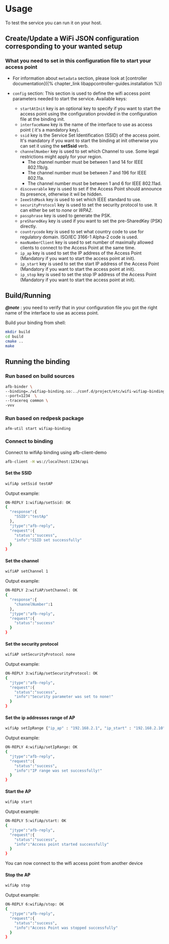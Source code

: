 
# Usage

To test the service you can run it on your host.

## Create/Update a WiFi JSON configuration corresponding to your wanted setup

### What you need to set in this configuration file to start your access point

* For information about `metadata` section, please look at [controller documentation]({% chapter_link libappcontroller-guides.installation %})

* `config` section:
This section is used to define the wifi access point parameters needed to start
the service.
Available keys:
  * `startAtInit` key is an optional key to specify if you want to start the
  access point using the configuration provided in the configuration file at
  the binding init.
  * `interfaceName` key is the name of the interface to use as access point (
  it's a mandatory key).
  * `ssid` key is the Service Set Identification (SSID) of the access point.
  It's mandatory if you want to start the binding at init otherwise you can set it using the **setSsid** verb.
  * `channelNumber` key is used to set which Channel to use.
   Some legal restrictions might apply for your region.
    * The channel number must be between 1 and 14 for IEEE 802.11b/g.
    * The channel number must be between 7 and 196 for IEEE 802.11a.
    * The channel number must be between 1 and 6 for IEEE 802.11ad.
  * `discoverable` key is used to set if the Access Point should announce its presence,
  otherwise it wil be hidden.
  * `IeeeStdMask` key is used to set which IEEE standard to use.
  * `securityProtocol` key is used to set the security protocol to use. It can either
  be set to *none* or *WPA2*.
  * `passphrase` key is used to generate the PSK.
  * `preSharedKey` key is used if you want to set the pre-SharedKey (PSK) directly.
  * `countrycode` key is used to set what country code to use for regulatory domain.
  ISO/IEC 3166-1 Alpha-2 code is used.
  * `maxNumberClient` key is used to set number of maximally allowed clients to connect to the Access Point at the same time.
  * `ip_ap` key is used to set the IP address of the Access Point (Mandatory if you want to start the access point at init).
  * `ip_start` key is used to set the start IP address of the Access Point (Mandatory if you want to start the access point at init).
  * `ip_stop` key is used to set the stop IP address of the Access Point (Mandatory if you want to start the access point at init).

## Build/Running

**_@note_** : you need to verify that in your configuration file you got the right name of
the interface to use as access point.

Build your binding from shell:

```bash
mkdir build
cd build
cmake ..
make
```

## Running the binding

### Run based on build sources

```bash
afb-binder \
--binding=./wifiap-binding.so:../conf.d/project/etc/wifi-wifiap-binding-default-config.json \
--port=1234  \
--tracereq common \
-vvv
```

### Run based on redpesk package

```
afm-util start wifiap-binding
```

### Connect to binding

Connect to wifiAp binding using afb-client-demo

```bash
afb-client -H ws://localhost:1234/api
```

#### Set the SSID

```bash
wifiAp setSsid testAP
```

Output example:

```bash
ON-REPLY 1:wifiAp/setSsid: OK
{
  "response":{
    "SSID":"testAp"
  },
  "jtype":"afb-reply",
  "request":{
    "status":"success",
    "info":"SSID set successfully"
  }
}
```

#### Set the channel

```bash
wifiAP setChannel 1
```

Output example:

```bash
ON-REPLY 2:wifiAP/setChannel: OK
{
  "response":{
    "channelNumber":1
  },
  "jtype":"afb-reply",
  "request":{
    "status":"success"
  }
}
```

#### Set the security protocol

```bash
wifiAP setSecurityProtocol none
```

Output example:

```bash
ON-REPLY 3:wifiAp/setSecurityProtocol: OK
{
  "jtype":"afb-reply",
  "request":{
    "status":"success",
    "info":"Security parameter was set to none!"
  }
}
```

#### Set the ip addresses range of AP

```bash
wifiAp setIpRange {"ip_ap" : "192.168.2.1", "ip_start" : "192.168.2.10" , "ip_stop" : "192.168.2.100"}
```

Output example:

```bash
ON-REPLY 4:wifiAp/setIpRange: OK
{
  "jtype":"afb-reply",
  "request":{
    "status":"success",
    "info":"IP range was set successfully!"
  }
}
```

#### Start the AP

```bash
wifiAp start
```

Output example:

```bash
ON-REPLY 5:wifiAp/start: OK
{
  "jtype":"afb-reply",
  "request":{
    "status":"success",
    "info":"Access point started successfully"
  }
}
```

You can now connect to the wifi access point from another device

#### Stop the AP

```bash
wifiAp stop
```

Output example:

```bash
ON-REPLY 6:wifiAp/stop: OK
{
  "jtype":"afb-reply",
  "request":{
    "status":"success",
    "info":"Access Point was stopped successfully"
  }
}
```
